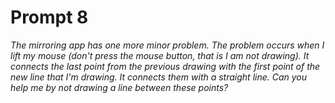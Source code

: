 # Prompt 8

_The mirroring app has one more minor problem. The problem occurs when I lift my mouse (don't press the mouse button, that is I am not drawing). It connects the last point from the previous drawing with the first point of the new line that I'm drawing. It connects them with a straight line. Can you help me by not drawing a line between these points?_